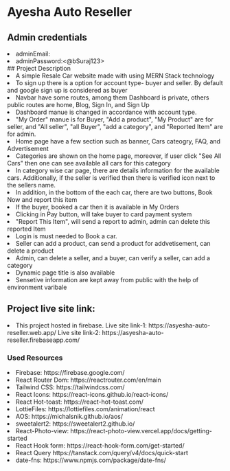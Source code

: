  # Ayesha Auto Reseller
## Admin credentials
<li>adminEmail:<jangkar@mahbub.com> </li>
<li>adminPassword:<@bSuraj123></li>
## Project Description
<li>A simple Resale Car website made with using MERN Stack technology</li>
<li>To sign up there is a option for account type- buyer and seller. By default and google sign up is considered as buyer</li>
<li>Navbar have some routes, among them  Dashboard is private, others public routes are home, Blog, Sign In, and Sign Up</li> 
<li>Dashboard manue is changed in accordance with account type.</li>
<li>"My Order" manue is for Buyer, "Add a product", "My Product" are for seller, and "All seller", "all Buyer", "add a category", and "Reported Item" are for admin.
<li>Home page have a few section such as banner, Cars cateogry, FAQ, and Advertisement</li> 
<li>Categories are  shown on the home page, moreover, if user click "See All Cars" then one  can see available all cars for this category</li> 
<li>In category wise car page, there are details information for the available cars. Additionally, if the seller is verified then there is verified icon next to the sellers name.</li> 
<li>In addition, in the bottom of the each car, there are two buttons, Book Now and report this item</li>
<li>If the buyer, booked a car then it is available in  My Orders</li>
<li>Clicking in Pay button, will take buyer to card payment system</li>
<li>"Report This Item", will send a report to admin, admin can delete this reported Item </li>
<li>Login is must needed to Book a car.</li> 
<li>Seller can add a product, can send a product for addvetisement, can delete a product</li>
<li>Admin, can delete a seller, and a buyer, can verify a seller, can add a category</li>  
<li>Dynamic page title is also available</li> 
<li>Sensetive information are kept away from public with the help of environment varibale</li>



## Project live site link:
  
<li>
This project hosted in firebase.
 Live site link-1: https://asyesha-auto-reseller.web.app/
 Live site link-2: https://asyesha-auto-reseller.firebaseapp.com/

</li>

### Used Resources 
<li>Firebase: https://firebase.google.com/</li>
<li>React Router Dom: https://reactrouter.com/en/main</li>
<li>Tailwind CSS: https://tailwindcss.com/</li>
<li>React Icons: https://react-icons.github.io/react-icons/</li>
<li>React Hot-toast: https://react-hot-toast.com/</li>
<li>LottieFiles: https://lottiefiles.com/animation/react</li>
<li>AOS: https://michalsnik.github.io/aos/</li>
<li>sweetalert2: https://sweetalert2.github.io/</li>
<li>React-Photo-view: https://react-photo-view.vercel.app/docs/getting-started</li>
<li>React Hook form: https://react-hook-form.com/get-started/</li>
<li>React Query  https://tanstack.com/query/v4/docs/quick-start</li>
<li>date-fns: https://www.npmjs.com/package/date-fns/</li>

 

 
 

 